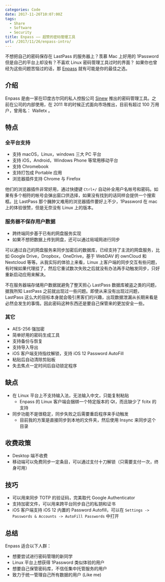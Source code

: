```yaml
---
categories: Code
date: 2017-11-26T10:07:00Z
tags:
  - Share
  - Software
  - Security
title: Enpass —— 超赞的密码管理工具
url: /2017/11/26/enpass-intro/
---
```


不想把自己的密码保存在 LastPass 的服务器上？羡慕 Mac 上好用的 1Password 但是自己的平台上却没有？不喜欢 Linux 密码管理工具过时的界面？ 如果你也曾经为这些问题苦恼过的话，那 [Enpass](https://www.enpass.io/) 就有可能是你的最佳之选。

<!--more-->

## 介绍

Enpass 是由一家在印度古尔冈的私人控股公司 [Sinew](https://www.sinew.io/) 推出的密码管理工具。之前在公司的内部使用，在 2011 年的时候正式面向市场推出，目前有超过 100 万用户，曾用名： Walletx 。

## 特点

### 全平台支持

- 支持 macOS，Linux，windows 三大 PC 平台
- 支持 iOS，Android，Windows Phone 等常用移动平台
- 支持 Chromebook
- 支持打包成 Portable 应用
- 浏览器插件支持 Chrome 与 Firefox

他们的浏览器插件非常好用，通过快捷键 `Ctrl+/` 自动补全用户名帐号和密码。如果有多个相符的帐号会弹出窗口供选择，如果没有找到的话同样会提供一个搜索框。比 LastPass 那个臃肿又难用的浏览器插件要好上不少，1Password 在 mac 上的体验很赞，但是无奈没有 Linux 上的版本。

### 服务器不保存用户数据

- 跨终端同步基于已有的网盘服务实现
- 如果不想把数据上传到网盘，还可以通过局域网进行同步

可以通过自己的网盘服务来同步加密后的数据库，已经支持了主流的网盘服务，比如 Google Drive，Dropbox，OneDrive，基于 WebDAV 的 ownCloud 和 Nextcloud 等等。从我实际的体验上来看，Linux 上客户端的同步交互有些问题，有时候如果代理挂了，然后它重试数次失败之后就没有办法再手动触发同步，只好重新启动应用来解决。

不在服务器端存储用户数据就避免了整天担心 LastPass 数据库被盗之类的问题，据我所知 LastPass 之前就出现过一些问题。即使从来没有出现过问题，LastPass 这么大的目标本身就会吸引黑客们的兴趣，出现数据泄漏从长期来看是必然会发生的事情。因此密码这种东西还是要自己保管来的更加安全一些。

### 其它

- AES-256 强加密
- 简单好用的密码生成工具
- 支持备份与恢复
- 支持导入导出
- iOS 客户端支持指纹解锁，支持 iOS 12 Password AutoFill
- 粘贴后自动清除剪贴板
- 失去焦点一定时间后自动锁定程序

## 缺点

- 在 Linux 平台上不支持输入法，无法输入中文，只能复制粘贴
  - Enpass 的 Linux 客户端会捆绑一个特定版本的 Qt，而且缺少了 fcitx 的支持
- 同步功能不是很稳定，同步失败之后需要重启程序来手动触发
  - 目前我的方案是直接同步到本地的文件夹，然后使用 Insync 来同步这个目录

## 收费政策

- Desktop 端不收费
- 移动端可以免费同步一定条目，可以通过支付十刀解锁（只需要支付一次，终身可用）

## 技巧

- 可以用来同步 TOTP 的验证码，完美取代 Google Authenticator
- 支持加密文件，可以用来跨平台同步自己的私钥和证书
- iOS 客户端支持 iOS 12 内置的 Password Autofill，可以在 `Settings -> Passwords & Accounts -> AutoFill Passwords` 中打开

## 总结

Enpass 适合以下人群：

- 想要尝试进行密码管理的新同学
- Linux 平台上想获得 1Password 类似体验的用户
- 想要自己保管密码库，不信任集中托管服务的用户
- 致力于统一管理自己所有数据的用户 (Like me)

